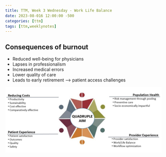 ```yaml
---
title: TTM, Week 3 Wednesday - Work Life Balance
date: 2023-08-016 12:00:00 -500
categories: [ttm]
tags: [ttm,weeklynotes]
---
```


## Consequences of burnout
 - Reduced well-being for physicians
 - Lapses in professionalism
 - Increased medical errors
 - Lower quality of care
 - Leads to early retirement --> patient access challenges
 
![Quadruple Aims](/img/HSS_quadruple_aim.png)